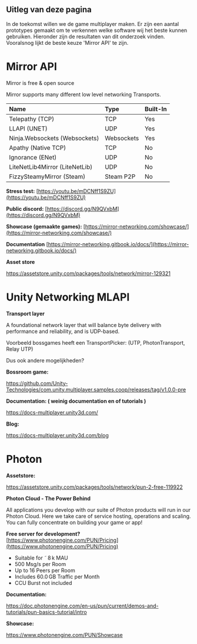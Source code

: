 ## Uitleg van deze pagina

In de toekomst willen we de game multiplayer maken. Er zijn een aantal prototypes gemaakt om te verkennen welke software wij het beste kunnen gebruiken. Hieronder zijn de resultaten van dit onderzoek vinden.
Vooralsnog lijkt de beste keuze 'Mirror API' te zijn.

# **Mirror API**
Mirror is free &amp; open source

Mirror supports many different low level networking Transports.

Name | Type | Built-In
:-----------|:------------|:------------
Telepathy (TCP) | TCP | Yes
LLAPI (UNET) | UDP |Yes
Ninja.Websockets (Websockets) | Websockets | Yes
Apathy (Native TCP) | TCP | No
Ignorance (ENet) | UDP | No
LiteNetLib4Mirror (LiteNetLib) | UDP | No
FizzySteamyMirror (Steam) | Steam P2P | No

**Stress test:**
[https://youtu.be/mDCNff1S9ZU](https://youtu.be/mDCNff1S9ZU)

**Public discord:**
[https://discord.gg/N9QVxbM](https://discord.gg/N9QVxbM)

**Showcase (gemaakte games):**
[https://mirror-networking.com/showcase/](https://mirror-networking.com/showcase/)

**Documentation**
[https://mirror-networking.gitbook.io/docs/](https://mirror-networking.gitbook.io/docs/)

**Asset store**

https://assetstore.unity.com/packages/tools/network/mirror-129321

# **Unity Networking MLAPI**

**Transport layer**

A foundational network layer that will balance byte delivery with performance and reliability, and is UDP-based.

Voorbeeld bossgames heeft een TransportPicker: (UTP, PhotonTransport, Relay UTP)

Dus ook andere mogelijkheden?

**Bossroom game:**

https://github.com/Unity-Technologies/com.unity.multiplayer.samples.coop/releases/tag/v1.0.0-pre

**Documentation: ( weinig documentation en of tutorials )**

https://docs-multiplayer.unity3d.com/

**Blog:**

https://docs-multiplayer.unity3d.com/blog

# **Photon**

**Assetstore:**

https://assetstore.unity.com/packages/tools/network/pun-2-free-119922

**Photon Cloud - The Power Behind**

All applications you develop with our suite of Photon products will run in our Photon Cloud. Here we take care of service hosting, operations and scaling. You can fully concentrate on building your game or app!

**Free server for development?**
[https://www.photonengine.com/PUN/Pricing](https://www.photonengine.com/PUN/Pricing)

- Suitable for ˜ 8 k MAU
- 500 Msg/s per Room
- Up to 16 Peers per Room
- Includes 60.0 GB Traffic per Month
- CCU Burst not included

**Documentation:**

https://doc.photonengine.com/en-us/pun/current/demos-and-tutorials/pun-basics-tutorial/intro

**Showcase:**

https://www.photonengine.com/PUN/Showcase
